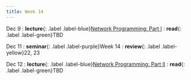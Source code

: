 ```yaml
---
title: Week 14
---
```


Dec 9
: **lecture**{: .label .label-blue}[Network Programming: Part I](/ics-fa24/assets/lec/23-netprog1.pdf)
  : **read**{: .label .label-green}TBD

Dec 11
: **seminar**{: .label .label-purple}Week 14
  : **review**{: .label .label-yellow}22, 23

Dec 12
: **lecture**{: .label .label-blue}[Network Programming: Part II](/ics-fa24/assets/lec/24-netprog2.pdf)
  : **read**{: .label .label-green}TBD